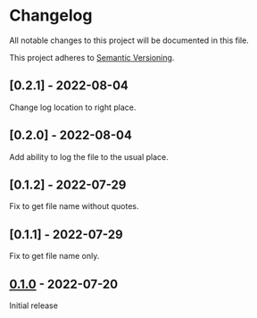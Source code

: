 # Changelog

All notable changes to this project will be documented in this file.

This project adheres to [Semantic Versioning](https://semver.org).

## [0.2.1] - 2022-08-04

Change log location to right place.

## [0.2.0] - 2022-08-04

Add ability to log the file to the usual place.

## [0.1.2] - 2022-07-29

Fix to get file name without quotes.

## [0.1.1] - 2022-07-29

Fix to get file name only.

## [0.1.0] - 2022-07-20

Initial release

[0.1.0]: https://github.com/itsrobli/sh-to-telegram/